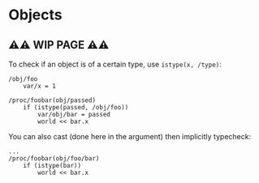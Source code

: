 # Objects

## ⚠⚠ WIP PAGE ⚠⚠

To check if an object is of a certain type, use `istype(x, /type)`:
```dm
/obj/foo
	var/x = 1

/proc/foobar(obj/passed)
	if (istype(passed, /obj/foo))
		var/obj/bar = passed
		world << bar.x
```

You can also cast (done here in the argument) then implicitly typecheck:
```dm
...
/proc/foobar(obj/foo/bar)
	if (istype(bar))
		world << bar.x
```
